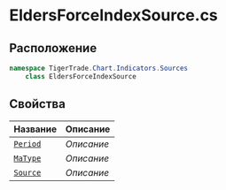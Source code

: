
# EldersForceIndexSource.cs
## Расположение
```csharp
namespace TigerTrade.Chart.Indicators.Sources  
    class EldersForceIndexSource
```

## Свойства
| Название | Описание |
| --- | --- |
| [`Period`](./svoistva/Period.md) | *Описание* |
| [`MaType`](./svoistva/MaType.md) | *Описание* |
| [`Source`](./svoistva/Source.md) | *Описание* |
